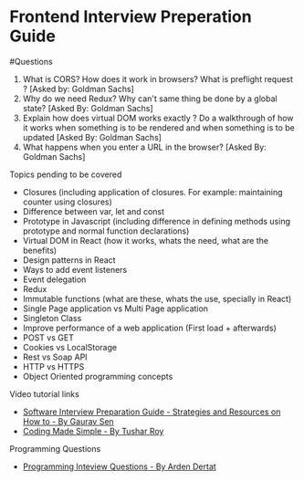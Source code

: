 # Frontend Interview Preperation Guide

#Questions
1. What is CORS? How does it work in browsers? What is preflight request ? [Asked by: Goldman Sachs]
2. Why do we need Redux? Why can't same thing be done by a global state? [Asked By: Goldman Sachs]
3. Explain how does virtual DOM works exactly ? Do a walkthrough of how it works when something is to be rendered and when something is to be updated [Asked By: Goldman Sachs]
4. What happens when you enter a URL in the browser? [Asked By: Goldman Sachs]


Topics pending to be covered
- Closures (including application of closures. For example: maintaining counter using closures)
- Difference between var, let and const
- Prototype in Javascript (including difference in defining methods using prototype and normal function declarations)
- Virtual DOM in React (how it works, whats the need, what are the benefits)
- Design patterns in React
- Ways to add event listeners 
- Event delegation
- Redux
- Immutable functions (what are these, whats the use, specially in React)
- Single Page application vs Multi Page application
- Singleton Class
- Improve performance of a web application (First load + afterwards)
- POST vs GET
- Cookies vs LocalStorage
- Rest vs Soap API
- HTTP vs HTTPS
- Object Oriented programming concepts


Video tutorial links
- [Software Interview Preparation Guide - Strategies and Resources on How to - By Gaurav Sen](https://www.youtube.com/watch?time_continue=768&v=bBPHpH8aKjw)
- [Coding Made Simple - By Tushar Roy](https://www.youtube.com/user/tusharroy2525/)

Programming Questions
- [Programming Inteview Questions - By Arden Dertat](http://www.ardendertat.com/2012/01/09/programming-interview-questions/)

